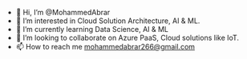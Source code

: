 - 👋 Hi, I’m @MohammedAbrar
- 👀 I’m interested in Cloud Solution Architecture, AI & ML.
- 🌱 I’m currently learning Data Science, AI & ML
- 💞️ I’m looking to collaborate on Azure PaaS, Cloud solutions like IoT.
- 📫 How to reach me mohammedabrar266@gmail.com

<!---
MohammedAbrar/MohammedAbrar is a ✨ special ✨ repository because its `README.md` (this file) appears on your GitHub profile.
You can click the Preview link to take a look at your changes.
--->
